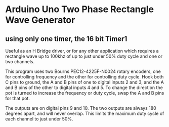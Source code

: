 Arduino Uno Two Phase Rectangle Wave Generator
==============================================

using only one timer, the 16 bit Timer1
---------------------------------------

Useful as an H Bridge driver, or for any other application
which requires a rectangle wave up to 100khz of up to just under
50% duty cycle and one or two channels.

This program uses two Bourns PEC12-4225F-N0024 rotary encoders,
one for controlling frequency and the other for controlling
duty cycle. Hook both C pins to ground, the A and B pins of
one to digital inputs 2 and 3, and the A and B pins of the other
to digital inputs 4 and 5. To change the direction the pot is
turned to increase the frequency or duty cycle, swap the
A and B pins for that pot.

The outputs are on digital pins 9 and 10. The two outputs are
always 180 degrees apart, and will never overlap. This limits
the maximum duty cycle of each channel to just under 50%.